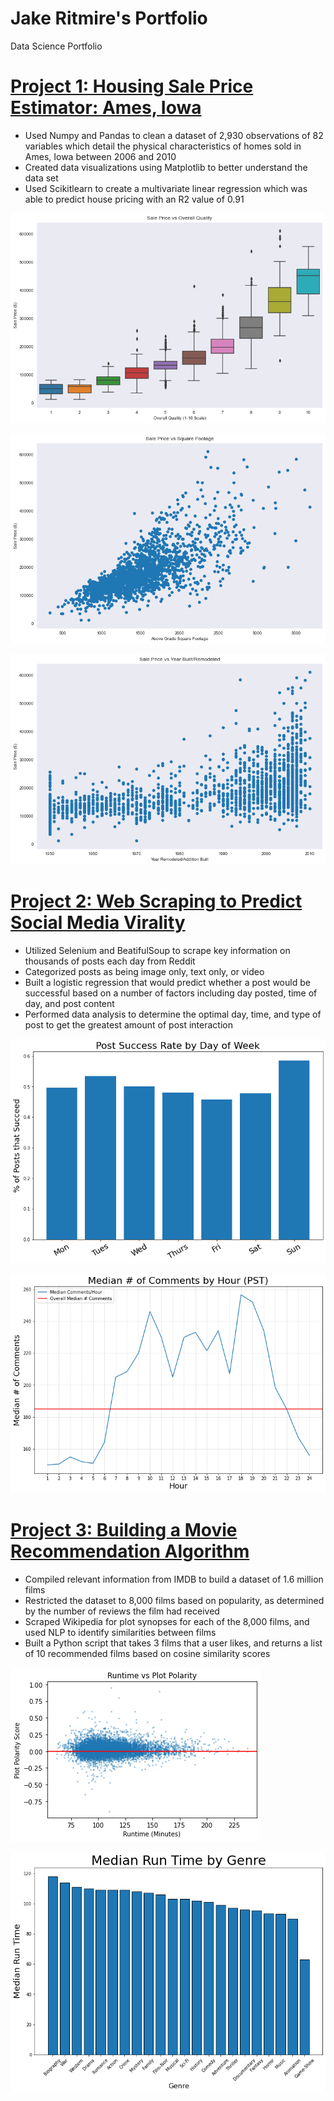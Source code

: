 # Jake Ritmire's Portfolio

Data Science Portfolio

# [Project 1: Housing Sale Price Estimator: Ames, Iowa](https://github.com/jgritmire/Project_1_Housing_Regression)
* Used Numpy and Pandas to clean a dataset of 2,930 observations of 82 variables which detail the physical characteristics of homes sold in Ames, Iowa between 2006 and 2010
* Created data visualizations using Matplotlib to better understand the data set
* Used Scikitlearn to create a multivariate linear regression which was able to predict house pricing with an R2 value of 0.91

![](/images/Housing_1.png)

![](/images/Housing_2.png)

![](/images/Housing_3.png)

# [Project 2: Web Scraping to Predict Social Media Virality](https://github.com/jgritmire/Reddit_Web_Scraper/blob/main/README.md)
* Utilized Selenium and BeatifulSoup to scrape key information on thousands of posts each day from Reddit
* Categorized posts as being image only, text only, or video
* Built a logistic regression that would predict whether a post would be successful based on a number of factors including day posted, time of day, and post content
* Performed data analysis to determine the optimal day, time, and type of post to get the greatest amount of post interaction

![](/images/Reddit_1.png)

![](/images/Reddit_3.png)

# [Project 3: Building a Movie Recommendation Algorithm](https://github.com/jgritmire/Movie_Recommender)
* Compiled relevant information from IMDB to build a dataset of 1.6 million films
* Restricted the dataset to 8,000 films based on popularity, as determined by the number of reviews the film had received
* Scraped Wikipedia for plot synopses for each of the 8,000 films, and used NLP to identify similarities between films
* Built a Python script that takes 3 films that a user likes, and returns a list of 10 recommended films based on cosine similarity scores

![](/images/Movies_2.png)

![](/images/Movies_3.png)
